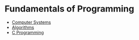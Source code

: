 # Fundamentals of Programming

- [Computer Systems](./c01-computers.pdf)
- [Algorithms](./c02-algorithm.pdf)
- [C Programming](./c03-c-language.pdf)
